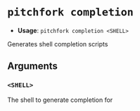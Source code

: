 # `pitchfork completion`

- **Usage**: `pitchfork completion <SHELL>`

Generates shell completion scripts

## Arguments

### `<SHELL>`

The shell to generate completion for
